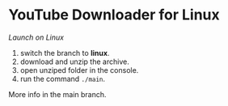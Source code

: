 # YouTube Downloader for Linux

*Launch on Linux*

1. switch the branch to **linux**.
2. download and unzip the archive.
3. open unziped folder in the console.
4. run the command `./main`.

More info in the main branch.